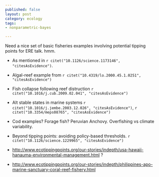 ```yaml
---
published: false
layout: post
category: ecology
tags:
- nonparametric-bayes

---
```




Need a nice set of basic fisheries examples involving potential tipping points for ERE talk.  hmm.

* As mentioned in `r citet("10.1126/science.1173146", "citesAsEvidence")`.
* Algal-reef example from `r citet("10.4319/lo.2000.45.1.0251", "citesAsEvidence")`
* Fish collapse following reef distruction `r citet("10.1016/j.cub.2009.02.041", "citesAsEvidence")`
* Alt stable states in marine systems `r citet("10.1016/j.jembe.2003.12.026", "citesAsEvidence")`, `r citet("10.3354/meps08765", "citesAsEvidence")`
* Cod examples? Forage fish? Peruvian Anchovy.  Overfishing vs climate variability. 

* Beyond tipping points: avoiding policy-based thresholds. `r citet("10.1126/science.1229965", "citesAsEvidence")`

* http://www.ecotippingpoints.org/our-stories/indepth/usa-hawaii-hanauma-environmental-management.html ?
* http://www.ecotippingpoints.org/our-stories/indepth/philippines-apo-marine-sanctuary-coral-reef-fishery.html


